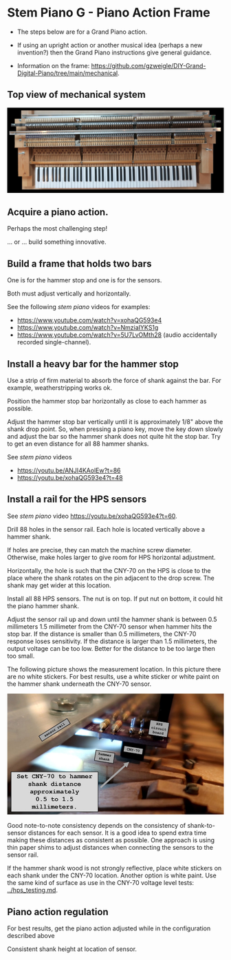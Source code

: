 # Stem Piano G - Piano Action Frame

* The steps below are for a Grand Piano action.

* If using an upright action or another musical idea (perhaps a new invention?) then the Grand Piano instructions give general guidance.

* Information on the frame: https://github.com/gzweigle/DIY-Grand-Digital-Piano/tree/main/mechanical.

## Top view of mechanical system

![](../pictures/mechanical_assembly.jpg)

## Acquire a piano action.

Perhaps the most challenging step!

... or ... build something innovative.

## Build a frame that holds two bars

One is for the hammer stop and one is for the sensors.

Both must adjust vertically and horizontally.

See the following *stem piano* videos for examples:
* https://www.youtube.com/watch?v=xohaQG593e4
* https://www.youtube.com/watch?v=NmziaIYKS1g
* https://www.youtube.com/watch?v=5U7LvOMth28 (audio accidentally recorded single-channel).

## Install a heavy bar for the hammer stop

Use a strip of firm material to absorb the force of shank against the bar. For example, weatherstripping works ok.

Position the hammer stop bar horizontally as close to each hammer as possible.

Adjust the hammer stop bar vertically until it is approximately 1/8" above the shank drop point. So, when pressing a piano key, move the key down slowly and adjust the bar so the hammer shank does not quite hit the stop bar. Try to get an even distance for all 88 hammer shanks.

See *stem piano* videos
* https://youtu.be/ANJI4KAolEw?t=86
* https://youtu.be/xohaQG593e4?t=48

## Install a rail for the HPS sensors

See *stem piano* video https://youtu.be/xohaQG593e4?t=60.

Drill 88 holes in the sensor rail. Each hole is located vertically above a hammer shank.

If holes are precise, they can match the machine screw diameter. Otherwise, make holes larger to give room for HPS horizontal adjustment.

Horizontally, the hole is such that the CNY-70 on the HPS is close to the place where the shank rotates on the pin adjacent to the drop screw. The shank may get wider at this location.

Install all 88 HPS sensors. The nut is on top. If put nut on bottom, it could hit the piano hammer shank.

Adjust the sensor rail up and down until the hammer shank is between 0.5 millimeters 1.5 millimeter from the CNY-70 sensor when hammer hits the stop bar. If the distance is smaller than 0.5 millimeters, the CNY-70 response loses sensitivity. If the distance is larger than 1.5 millimeters, the output voltage can be too low. Better for the distance to be too large then too small.

The following picture shows the measurement location. In this picture there are no white stickers. For best results, use a white sticker or white paint on the hammer shank underneath the CNY-70 sensor.

![](../pictures/hammer2sensor.jpg)

Good note-to-note consistency depends on the consistency of shank-to-sensor distances for each sensor. It is a good idea to spend extra time making these distances as consistent as possible. One approach is using thin paper shims to adjust distances when connecting the sensors to the sensor rail.

If the hammer shank wood is not strongly reflective, place white stickers on each shank under the CNY-70 location. Another option is white paint. Use the same kind of surface as use in the CNY-70 voltage level tests: [../hps_testing.md](../hps_testing.md).

## Piano action regulation

For best results, get the piano action adjusted while in the configuration described above

Consistent shank height at location of sensor.